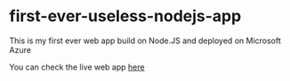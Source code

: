 # first-ever-useless-nodejs-app

This is my first ever web app build on Node.JS and deployed on Microsoft Azure

You can check the live web app [here](https://intro-to-web-by-joe.azurewebsites.net/)
